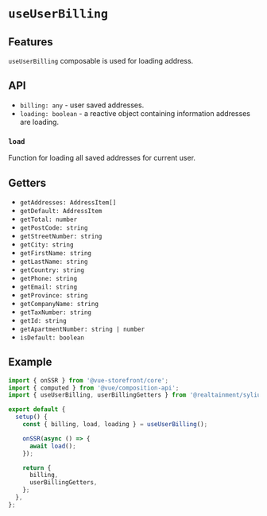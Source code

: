 # `useUserBilling`

## Features

`useUserBilling` composable is used for loading address.

## API

- `billing: any` - user saved addresses.
- `loading: boolean` - a reactive object containing information addresses are loading.

### `load`

Function for loading all saved addresses for current user.

## Getters

- `getAddresses: AddressItem[]`
- `getDefault: AddressItem`
- `getTotal: number`
- `getPostCode: string`
- `getStreetNumber: string`
- `getCity: string`
- `getFirstName: string`
- `getLastName: string`
- `getCountry: string`
- `getPhone: string`
- `getEmail: string`
- `getProvince: string`
- `getCompanyName: string`
- `getTaxNumber: string`
- `getId: string`
- `getApartmentNumber: string | number`
- `isDefault: boolean`

## Example

```js
import { onSSR } from '@vue-storefront/core';
import { computed } from '@vue/composition-api';
import { useUserBilling, userBillingGetters } from '@realtainment/sylius';

export default {
  setup() {
    const { billing, load, loading } = useUserBilling();

    onSSR(async () => {
      await load();
    });

    return {
      billing,
      userBillingGetters,
    };
  },
};
```
